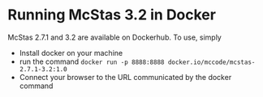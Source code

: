 # Running McStas 3.2 in Docker

McStas 2.7.1 and 3.2 are available on Dockerhub. To use, simply

* Install docker on your machine
* run the command
```docker run -p 8888:8888 docker.io/mccode/mcstas-2.7.1-3.2:1.0```
* Connect your browser to the URL communicated by the docker command

